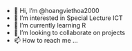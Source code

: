 - 👋 Hi, I’m @hoangviethoa2000
- 👀 I’m interested in Special Lecture ICT
- 🌱 I’m currently learning R
- 💞️ I’m looking to collaborate on projects
- 📫 How to reach me ...

<!---
hoangviethoa2000/hoangviethoa2000 is a ✨ special ✨ repository because its `README.md` (this file) appears on your GitHub profile.
You can click the Preview link to take a look at your changes.
--->
